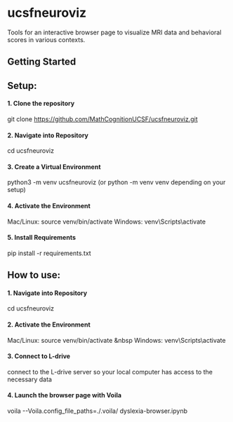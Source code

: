 # ucsfneuroviz
Tools for an interactive browser page to visualize MRI data and behavioral scores in various contexts.

## Getting Started

## Setup:

#### 1. Clone the repository
git clone https://github.com/MathCognitionUCSF/ucsfneuroviz.git

#### 2. Navigate into Repository 
cd ucsfneuroviz

#### 3. Create a Virtual Environment
python3 -m venv ucsfneuroviz (or python -m venv venv depending on your setup)

#### 4. Activate the Environment
Mac/Linux: source venv/bin/activate
Windows: venv\Scripts\activate

#### 5. Install Requirements
pip install -r requirements.txt


## How to use:

#### 1. Navigate into Repository
cd ucsfneuroviz

#### 2. Activate the Environment
Mac/Linux: source venv/bin/activate &nbsp
Windows: venv\Scripts\activate

#### 3. Connect to L-drive
connect to the L-drive server so your local computer has access to the necessary data

#### 4. Launch the browser page with Voila
voila --Voila.config_file_paths=./.voila/ dyslexia-browser.ipynb
